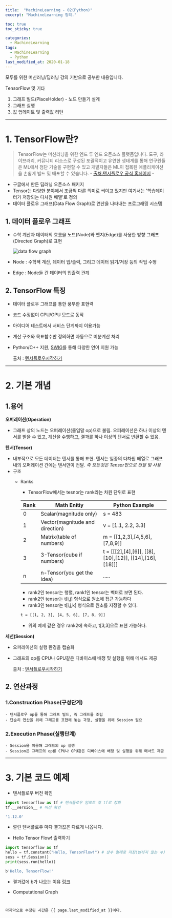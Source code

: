 ```yaml
---
title:  "MachineLearning - 02(Python)"
excerpt: "MachineLearning 정리."

toc: true
toc_sticky: true

categories:
  - MachineLearning
tags:
  - MachineLearning
  - Python
last_modified_at: 2020-01-18
---
```

모두를 위한 머신러닝/딥러닝 강의 기반으로 공부한 내용입니다.

TensorFlow 및 기타 

1. 그래프 빌드(PlaceHolder) - 노드 만들기 설계
2. 그래프 실행
3. 값 업데이트 및 출력값 리턴

---

# 1. TensorFlow란?
> TensorFlow는 머신러닝을 위한 엔드 투 엔드 오픈소스 플랫폼입니다. 도구, 라이브러리, 커뮤니티 리소스로 구성된 포괄적이고 유연한 생태계를 통해 연구원들은 ML에서 첨단 기술을 구현할 수 있고 개발자들은 ML이 접목된 애플리케이션을 손쉽게 빌드 및 배포할 수 있습니다.       - [출처:텐서플로우 공식 홈페이지](https://www.tensorflow.org/?hl=ko) -

- 구글에서 만든 딥러닝 오픈소스 패키지
- Tensor는 다양한 분야에서 조금씩 다른 의미로 씌이고 있지만 여기서는 '학습데이터가 저장되는 다차원 배열'로 정의
- 데이터 플로우 그래프(Data Flow Graph)로 연산을 나타내는 프로그래밍 시스템

## 1. 데이터 플로우 그래프
- 수학 계산과 데이터의 흐름을 노드(Node)와 엣지(Edge)를 사용한 방향 그래프(Directed Graph)로 표현

  ![data flow graph](https://www.tensorflow.org/images/tensors_flowing.gif)

- Node : 수학젹 계산, 데이터 입/출력, 그리고 데이터 읽기/저장 등의 작업 수행
- Edge : Node들 간 데이터의 입출력 관계

## 2. TensorFlow 특징
- 데이터 플로우 그래프를 통한 풍부한 표현력
- 코드 수정없이 CPU/GPU 모드로 동작
- 아이디어 테스트에서 서비스 단계까지 이용가능
- 계산 구조와 목표함수만 정의하면 자동으로 미분계산 처리
- Python/C++ 지원, [SWIG](https://ko.wikipedia.org/wiki/SWIG)를 통해 다양한 언어 지원 가능

  출처 : [텐서플로우시작하기](https://gist.github.com/haje01/202ac276bace4b25dd3f)

---

# 2. 기본 개념 
## 1.용어
**오퍼레이션(Operation)**
- 그래프 상의 노드는 오퍼레이션(줄임말 op)으로 불림. 오퍼레이션은 하나 이상의 텐서를 받을 수 있고, 계산을 수행하고, 결과를 하나 이상의 텐서로 반환할 수 있음.

**텐서(Tensor)**
- 내부적으로 모든 데이터는 텐서를 통해 표현. 텐서는 일종의 다차원 배열로 그래프 내의 오퍼레이션 간에는 텐서만이 전달. *즉 모든것은 Tensor만으로 전달 및 사용*
- 구조
  - Ranks
    - TensorFlow에서는 tesnor는 rank라는 차원 단위로 표현

    Rank | Math Enitiy | Python Example
    -----|---------|--------
    0 | Scalar(magnitude only) | s = 483
    1 | Vector(magnitude and direction) | v = [1.1, 2.2, 3.3]
    2 | Matrix(table of numbers) | m = [[1,2,3],[4,5,6],[7,8,9]]
    3 | 3-Tensor(cube if numbers) | t = [[[2],[4],[6]], [[8],[10],[12]], [[14],[16], [18]]]
    n | n-Tensor(you get the idea) | .....

    - rank2인 tensor는 행렬, rank1인 tensor는 벡터로 보면 된다.
    - rank2인 tensor는 t[i,j] 형식으로 원소에 접근 가능하다
    - rank3인 tensor는 t[i,j,k] 형식으로 원소를 지정할 수 있다.
    
    ~~~bash
    t = [[1, 2, 3], [4, 5, 6], [7, 8, 9]]
    ~~~
    - 위의 예제 같은 경우 rank2에 속하고, t[3,3]으로 표현 가능하다.
    

**세션(Session)**
- 오퍼레이션의 실행 환경을 캡슐화
- 그래프의 op를 CPU나 GPU같은 디바이스에 배정 및 실행을 위해 메서드 제공

  출처 : [텐서플로우시작하기](https://gist.github.com/haje01/202ac276bace4b25dd3f)
## 2. 연산과정
  ### 1.Construction Phase(구성단계)
    - 텐서플로우 op를 통해 그래프 빌드, 즉 그래프를 조립
    - 단순히 연산을 위해 그래프를 표현해 놓는 과정, 실행을 위해 Session 필요

  ### 2.Execution Phase(실행단계)
    - Session을 이용해 그래프의 op 실행
    - Session은 그래프의 op를 CPU나 GPU같은 디바이스에 배정 및 실행을 위해 메서드 제공
---

# 3. 기본 코드 예제

- 텐서플로우 버전 확인
~~~ python
import tensorflow as tf # 텐서플로우 임포트 후 tf로 정의
tf.__version__ # 버전 확인
~~~
~~~bash
'1.12.0'
~~~
  - 깔린 텐서플로우 마다 결과값은 다르게 나옵니다.

- Hello Tensor Flow! 출력하기
~~~ python
import tensorflow as tf
hello = tf.constant("Hello, TensorFlow!") # 상수 형태로 저장(변하지 않는 수)
sess = tf.Session()
print(sess.run(hello))
~~~
~~~bash
b'Hello, TensorFlow!'
~~~
  - 결과값에 b가 나오는 이유 [링크](https://stackoverflow.com/questions/6269765/what-does-the-b-character-do-in-front-of-a-string-literal)

- Computational Graph
~~~ python


마지막으로 수정된 시간은 {{ page.last_modified_at }}이다.